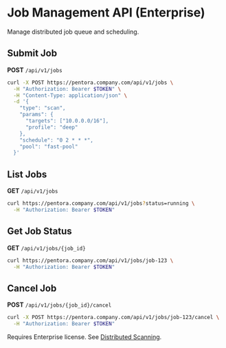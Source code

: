 # Job Management API (Enterprise)

Manage distributed job queue and scheduling.

## Submit Job

**POST** `/api/v1/jobs`

```bash
curl -X POST https://pentora.company.com/api/v1/jobs \
  -H "Authorization: Bearer $TOKEN" \
  -H "Content-Type: application/json" \
  -d '{
    "type": "scan",
    "params": {
      "targets": ["10.0.0.0/16"],
      "profile": "deep"
    },
    "schedule": "0 2 * * *",
    "pool": "fast-pool"
  }'
```

## List Jobs

**GET** `/api/v1/jobs`

```bash
curl https://pentora.company.com/api/v1/jobs?status=running \
  -H "Authorization: Bearer $TOKEN"
```

## Get Job Status

**GET** `/api/v1/jobs/{job_id}`

```bash
curl https://pentora.company.com/api/v1/jobs/job-123 \
  -H "Authorization: Bearer $TOKEN"
```

## Cancel Job

**POST** `/api/v1/jobs/{job_id}/cancel`

```bash
curl -X POST https://pentora.company.com/api/v1/jobs/job-123/cancel \
  -H "Authorization: Bearer $TOKEN"
```

Requires Enterprise license. See [Distributed Scanning](/enterprise/distributed-scanning).
